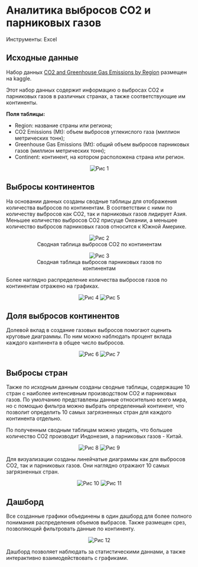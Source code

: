 # Аналитика выбросов CO2 и парниковых газов

Инструменты: Excel

## Исходные данные

Набор данных [CO2 and Greenhouse Gas Emissions by Region](https://www.kaggle.com/datasets/shahriarkabir/co2-and-greenhouse-gas-emissions-by-region/data) размещен на kaggle.

Этот набор данных содержит информацию о выбросах CO2 и парниковых газов в различных странах, а также соответствующие им континенты.

**Поля таблицы:**

- Region: название страны или региона;
- CO2 Emissions (Mt): объем выбросов углекислого газа (миллион метрических тонн);
- Greenhouse Gas Emissions (Mt): общий объем выбросов парниковых газов (миллион метрических тонн);
- Continent: континент, на котором расположена страна или регион.

<p align="center">
    <img src="https://github.com/darazazulina/Gas_GH_emission/blob/main/images/pic-1.JPG" alt="Рис 1" />
</p>

## Выбросы континентов

На основании данных созданы сводные таблицы для отображения количества выбросов по континентам. В соответствии с ними по количеству выбросов как CO2, так и парниковых газов лидирует Азия. Меньшее количество выбросов CO2 присуще Океании, а меньшее количество выбросов парниковых газов относится к Южной Америке.

<center>
<figure>
    <img src="/images/pic-2.jpg" alt="Рис 2" />
    <figcaption>Сводная таблица выбросов CO2 по континентам</figcaption>
</figure>
</center>

<center>
<figure>
    <img src="/images/pic-3.jpg" alt="Рис 3" />
    <figcaption>Сводная таблица выбросов парниковых газов по континентам</figcaption>
</figure>
</center>

Более наглядно распределение количества выбросов газов по континентам отражено на графиках.

<center>
    <img src="/images/pic-4.jpg" alt="Рис 4" />
    <img src="/images/pic-5.jpg" alt="Рис 5" />
</center>

## Доля выбросов континентов

Долевой вклад в создание газовых выбросов помогают оценить круговые диаграммы. По ним можно наблюдать процент вклада каждого кантинента в общее число выбросов.

<center>
    <img src="/images/pic-6.jpg" alt="Рис 6" />
    <img src="/images/pic-7.jpg" alt="Рис 7" />
</center>

## Выбросы стран

Также по исходным данным созданы сводные таблицы, содержащие 10 стран с наиболее интенсивным производством CO2 и парниковых газов. По умолчанию представлены данные относительно всего мира, но с помощью фильтра можно выбрать определенный континент, что позволит определить 10 самых загрязненных стран для каждого континента отдельно.

По полученным сводным таблицам можно увидеть, что большее количество CO2 производит Индонезия, а парниковых газов - Китай.

<center>
    <img src="/images/pic-8.jpg" alt="Рис 8" />
    <img src="/images/pic-9.jpg" alt="Рис 9" />
</center>

Для визуализации созданы линейчатые диаграммы как для выбросов CO2, так и парниковых газов. Они наглядно отражают 10 самых загрязненных стран.

<center>
    <img src="/images/pic-10.jpg" alt="Рис 10" />
    <img src="/images/pic-11.jpg" alt="Рис 11" />
</center>

## Дашборд

Все созданные графики объединены в один дашборд для более полного понимания распределения объемов выбрасов. Также размещен срез, позволяющий фильтровать данные по континенту.

<center>
    <img src="/images/pic-12.jpg" alt="Рис 12" />
</center>

Дашборд позволяет наблюдать за статистическими даннами, а также интерактивно взаимодействовать с графиками.

